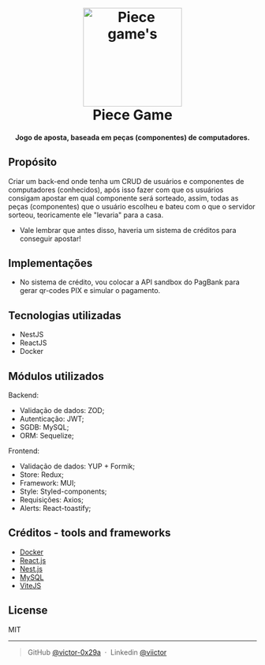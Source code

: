 
<h1 align="center">
  <br>
  <img src="https://media4.giphy.com/media/l2Je6sbvJEn1W9OWQ/giphy.gif" alt="Piece game's" width="200">
  <br>
  Piece Game
  <br>
</h1>

<h4 align="center">Jogo de aposta, baseada em peças (componentes) de computadores.</h4>


## Propósito

Criar um back-end onde tenha um CRUD de usuários e componentes de computadores (conhecidos), após isso fazer com que os usuários consigam apostar em qual componente será sorteado, assim, todas as peças (componentes) que o usuário escolheu e bateu com o que o servidor sorteou, teoricamente ele "levaria" para a casa.
* Vale lembrar que antes disso, haveria um sistema de créditos para conseguir apostar!

## Implementações

* No sistema de crédito, vou colocar a API sandbox do PagBank para gerar qr-codes PIX e simular o pagamento.

## Tecnologias utilizadas

 - NestJS
 - ReactJS
 - Docker

## Módulos utilizados

Backend:

- Validação de dados: ZOD;
- Autenticação: JWT;
- SGDB: MySQL;
- ORM: Sequelize;

Frontend:

- Validação de dados: YUP + Formik;
- Store: Redux;
- Framework: MUI;
- Style: Styled-components;
- Requisições: Axios;
- Alerts: React-toastify;

## Créditos - tools and frameworks

- [Docker](https://www.docker.com/)
- [React.js](https://react.dev/)
- [Nest.js](https://nestjs.com/)
- [MySQL](https://www.mysql.com/)
- [ViteJS](https://vitejs.dev/)

## License

MIT

---

> GitHub [@victor-0x29a](https://github.com/victor-0x29a) &nbsp;&middot;&nbsp;
> Linkedin [@viictor](https://www.linkedin.com/in/viictor/)

